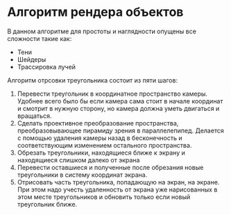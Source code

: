 # Алгоритм рендера объектов

В данном алгоритме для простоты и наглядности опущены все сложности такие как:

* Тени
* Шейдеры
* Трассировка лучей

Алгоритм отрсовки треугольника состоит из пяти шагов:

1) Перевести треугольник в координатное пространство камеры. Удобнее всего было бы если камера сама стоит в начале координат и смотрит в нужную сторону, но камера должна уметь двигаться и вращаться.
2) Сделать проективное преобразование пространства, преобразовывающее пирамиду зрения в параллелепипед. Делается с помощью удаления камеры назад в бесконечность и соответствующим изменением остального пространства.
3) Обрезать треугольники, находящиеся ближе к экрану и находящиеся слишком далеко от экрана
4) Перевести оставшиеся и полученные после обрезания новые треугольники в систему координат экрана.
5) Отрисовать часть треугольника, попадающую на экран, на экране. При этом надо учесть удаленность от экрана уже нарисованных в этом месте треугольников и обновить только если новый треугольник ближе.

